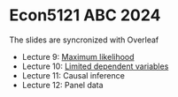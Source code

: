 # Econ5121 ABC 2024

The slides are syncronized with Overleaf

* Lecture 9: [Maximum likelihood](https://github.com/zhentaoshi/Econ5121ABC/blob/main/MLE.pdf)
* Lecture 10: [Limited dependent variables](https://github.com/zhentaoshi/Econ5121ABC/blob/main/limited_dep.pdf)
* Lecture 11: Causal inference
* Lecture 12: Panel data
